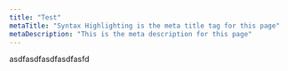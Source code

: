 ```yaml
---
title: "Test"
metaTitle: "Syntax Highlighting is the meta title tag for this page"
metaDescription: "This is the meta description for this page"
---
```



asdfasdfasdfasdfasfd